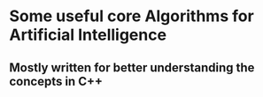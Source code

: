 # Some useful core Algorithms for Artificial Intelligence 

## Mostly written for better understanding the concepts in C++
